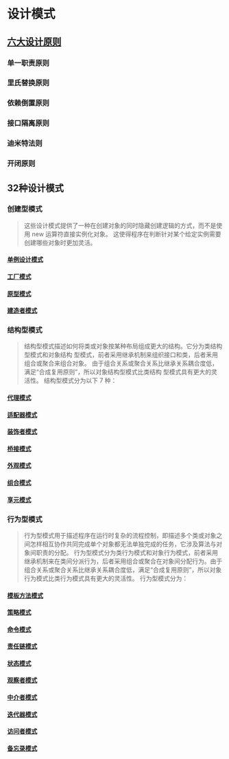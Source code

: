 # 设计模式

## [六大设计原则](https://blog.csdn.net/qq_40493944/article/details/120525226)
### 单一职责原则 
### 里氏替换原则  
### 依赖倒置原则 
### 接口隔离原则
### 迪米特法则 
### 开闭原则 

## 32种设计模式

### 创建型模式
>这些设计模式提供了一种在创建对象的同时隐藏创建逻辑的方式，而不是使用 new 运算符直接实例化对象。
>这使得程序在判断针对某个给定实例需要创建哪些对象时更加灵活。

#### [单例设计模式](https://blog.csdn.net/qq_40493944/article/details/121068286)
#### [工厂模式](https://blog.csdn.net/qq_40493944/article/details/121069454)
#### [原型模式](https://blog.csdn.net/qq_40493944/article/details/121071659)
#### [建造者模式](https://blog.csdn.net/qq_40493944/article/details/121072593)


### 结构型模式
> 结构型模式描述如何将类或对象按某种布局组成更大的结构。它分为类结构型模式和对象结构
>型模式，前者采用继承机制来组织接口和类，后者釆用组合或聚合来组合对象。
>由于组合关系或聚合关系比继承关系耦合度低，满足“合成复用原则”，所以对象结构型模式比类结构
>型模式具有更大的灵活性。
结构型模式分为以下 7 种：
#### [代理模式](https://blog.csdn.net/qq_40493944/article/details/121072847)
#### [适配器模式](https://blog.csdn.net/qq_40493944/article/details/121112151)
#### [装饰者模式](https://blog.csdn.net/qq_40493944/article/details/121131358)
#### [桥接模式](https://blog.csdn.net/qq_40493944/article/details/121185867)
#### [外观模式](https://blog.csdn.net/qq_40493944/article/details/121186215)
#### [组合模式](https://blog.csdn.net/qq_40493944/article/details/121186398)
#### [享元模式](https://blog.csdn.net/qq_40493944/article/details/121133087)

### 行为型模式
> 行为型模式用于描述程序在运行时复杂的流程控制，即描述多个类或对象之间怎样相互协作共同完成单个对象都无法单独完成的任务，它涉及算法与对象间职责的分配。
>行为型模式分为类行为模式和对象行为模式，前者采用继承机制来在类间分派行为，后者采用组合或聚合在对象间分配行为。由于组合关系或聚合关系比继承关系耦合度低，满足“合成复用原则”，所以对象行为模式比类行为模式具有更大的灵活性。
>行为型模式分为：
#### [模板方法模式](https://blog.csdn.net/qq_40493944/article/details/121316331)
#### [策略模式](https://blog.csdn.net/qq_40493944/article/details/121316604)
#### [命令模式](https://blog.csdn.net/qq_40493944/article/details/121317397)
#### [责任链模式](https://blog.csdn.net/qq_40493944/article/details/121317764)
#### [状态模式](https://blog.csdn.net/qq_40493944/article/details/121319523)
#### [观察者模式](https://blog.csdn.net/qq_40493944/article/details/121319663)
#### [中介者模式](https://blog.csdn.net/qq_40493944/article/details/121319796)
#### [迭代器模式](https://blog.csdn.net/qq_40493944/article/details/121325475)
#### [访问者模式](https://blog.csdn.net/qq_40493944/article/details/121325605)
#### [备忘录模式](https://blog.csdn.net/qq_40493944/article/details/121325766)